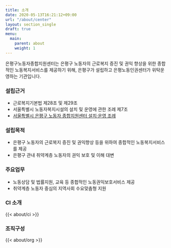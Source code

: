 ```yaml
---
title: 소개
date: 2020-05-13T16:21:12+09:00
url: "/about/center"
layout: section_single
draft: true
menu:
  main:
    parent: about
    weight: 1
---
```


은평구노동자종합지원센터는 은평구 노동자의 근로복지 증진 및 권익 향상을 위한 종합적인 노동복지서비스를 제공하기 위해, 은평구가 설립하고 은평노동인권센터가 위탁운영하는 기관입니다.

### 설립근거

- 근로복지기본법 제28조 및 제29조
- 서울특별시 노동자복지시설의 설치 및 운영에 관한 조례 제7조
- [서울특별시 은평구 노동자 종합지원센터 설치·운영 조례](http://www.elis.go.kr/newlaib/renew_laibLaws/h1126/laws_list_new.jsp?lawsNum=11380103216030&isClose=0)

### 설립목적

- 은평구 노동자의 근로복지 증진 및 권익향상 등을 위하여 종합적인 노동복지서비스를 제공
- 은평구 관내 취약계층 노동자의 권익 보호 및 이해 대변

### 주요업무

- 노동상담 및 법률지원, 교육 등 종합적인 노동권익보호서비스 제공
- 취약계층 노동자 중심의 지역사회 수요맞춤형 지원

### CI 소개

{{< about/ci >}}

### 조직구성

{{< about/org >}}

